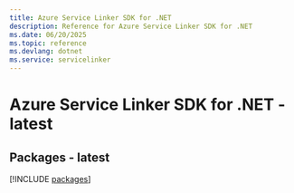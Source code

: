 ```yaml
---
title: Azure Service Linker SDK for .NET
description: Reference for Azure Service Linker SDK for .NET
ms.date: 06/20/2025
ms.topic: reference
ms.devlang: dotnet
ms.service: servicelinker
---
```

# Azure Service Linker SDK for .NET - latest
## Packages - latest
[!INCLUDE [packages](service-linker-index.md)]